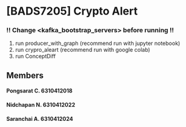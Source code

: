 # [BADS7205] Crypto Alert
### !! Change <kafka_bootstrap_servers> before running !!
1. run producer_with_graph (recommend run with jupyter notebook)
2. run crypro_aleart (recommend run with google colab)
3. run ConceptDiff

## Members
#### Pongsarat C.	6310412018
#### Nidchapan N.	6310412022
#### Saranchai A.	6310412024
